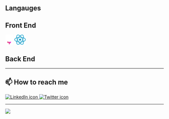 ## Langauges

## Front End
<img alt="Astro icon" src="https://github.com/saidkharboutli/saidkharboutli/blob/aef91655e71c6dd119d878e5c642ecffcb84968d/assets/astro.svg" height="32px" />
<img alt="React icon" src="https://github.com/saidkharboutli/saidkharboutli/blob/aef91655e71c6dd119d878e5c642ecffcb84968d/assets/react.svg" height="32px" />

## Back End

<hr />

## 📫 How to reach me

<a href="https://www.linkedin.com/in/sa-id-kharboutli-428785119/">
    <img alt="LinkedIn icon" src="https://github.com/saidkharboutli/saidkharboutli/blob/aef91655e71c6dd119d878e5c642ecffcb84968d/assets/linkedin-pixelated.avif" height="32px" />
</a>

<a href="https://twitter.com/saidkio">
    <img alt="Twitter icon" src="https://github.com/saidkharboutli/saidkharboutli/blob/aef91655e71c6dd119d878e5c642ecffcb84968d/assets/twitter-pixelated.avif" height="32px" />
</a>

<hr />

![](https://komarev.com/ghpvc/?username=saidkharboutli&style=flat&color=bb86fc)